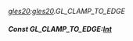 _[gles20](../../modules/gles20/gles20-module.md):[gles20](../../modules/gles20/gles20-module.md).GL\_CLAMP\_TO\_EDGE_
##### Const GL\_CLAMP\_TO\_EDGE:[Int](../../modules/wonkey/wonkey-types-int.md)
